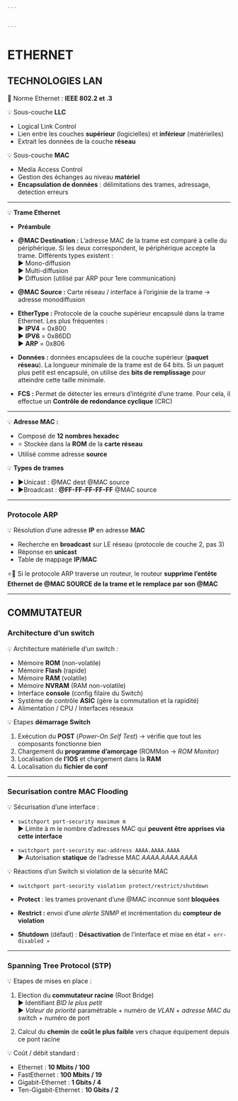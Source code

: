 ```yaml
---


---
```


<h1 id="ethernet">ETHERNET</h1>
<h2 id="technologies-lan">TECHNOLOGIES LAN</h2>
<p>🔴 Norme Ethernet  : <strong>IEEE 802.2 et .3</strong></p>
<p>💡 Sous-couche <strong>LLC</strong></p>
<ul>
<li>Logical Link Control</li>
<li>Lien entre les couches <strong>supérieur</strong> (logicielles) et <strong>inférieur</strong> (matérielles)</li>
<li>Extrait les données de la couche <strong>réseau</strong></li>
</ul>
<p>💡 Sous-couche <strong>MAC</strong></p>
<ul>
<li>Media Access Control</li>
<li>Gestion des échanges au niveau <strong>matériel</strong></li>
<li><strong>Encapsulation de données</strong> : délimitations des trames, adressage, detection erreurs</li>
</ul>
<hr>
<p>💡 <strong>Trame Ethernet</strong></p>
<ul>
<li>
<p><strong>Préambule</strong></p>
</li>
<li>
<p><strong>@MAC Destination :</strong> L’adresse MAC de la trame est comparé à celle du périphérique. Si les deux correspondent, le périphérique accepte la trame. Différents types existent :<br>
▶️ Mono-diffusion<br>
▶️ Multi-diffusion<br>
▶️ Diffusion (utilisé par ARP pour 1ere communication)</p>
</li>
<li>
<p><strong>@MAC Source :</strong> Carte réseau / interface à l’originie de la trame -&gt; adresse monodiffusion</p>
</li>
<li>
<p><strong>EtherType :</strong> Protocole de la couche supérieur encapsulé dans la trame Ethernet. Les plus fréquentes :<br>
▶️ <strong>IPV4</strong> = 0x800<br>
▶️ <strong>IPV6</strong> = 0x86DD<br>
▶️ <strong>ARP</strong> = 0x806</p>
</li>
<li>
<p><strong>Données :</strong> données encapsulées de la couche supérieur (<strong>paquet réseau</strong>). La longueur minimale de la trame est de 64 bits. Si un paquet plus petit est encapsulé, on utilise des <strong>bits de remplissage</strong> pour atteindre cette taille minimale.</p>
</li>
<li>
<p><strong>FCS :</strong> Permet de détecter les erreurs d’intégrité d’une trame. Pour cela, il effectue un <strong>Contrôle de redondance cyclique</strong> (CRC)</p>
</li>
</ul>
<hr>
<p>💡 <strong>Adresse MAC :</strong></p>
<ul>
<li>Composé de <strong>12 nombres hexadec</strong></li>
<li>⭐️ Stockée dans la <strong>ROM</strong> de la <strong>carte réseau</strong></li>
<li>Utilisé comme adresse <strong>source</strong></li>
</ul>
<p>💡 <strong>Types de trames</strong></p>
<ul>
<li>▶️Unicast : @MAC dest @MAC source</li>
<li>▶️Broadcast : <strong>@FF-FF-FF-FF-FF</strong> @MAC source</li>
</ul>
<hr>
<h3 id="protocole-arp">Protocole ARP</h3>
<p>💡 Résolution d’une adresse <strong>IP</strong> en adresse <strong>MAC</strong></p>
<ul>
<li>Recherche en <strong>broadcast</strong> sur LE réseau (protocole de couche 2, pas 3)</li>
<li>Réponse en <strong>unicast</strong></li>
<li>Table de mappage <strong>IP/MAC</strong></li>
</ul>
<p>⭐️🔴 Si le protocole ARP traverse un routeur, le routeur <strong>supprime l’entête Ethernet de @MAC SOURCE de la trame et le remplace par son @MAC</strong></p>
<hr>
<h2 id="commutateur">COMMUTATEUR</h2>
<h3 id="architecture-dun-switch">Architecture d’un switch</h3>
<p>💡 Architecture matérielle d’un switch :</p>
<ul>
<li>Mémoire <strong>ROM</strong> (non-volatile)</li>
<li>Mémoire <strong>Flash</strong> (rapide)</li>
<li>Mémoire <strong>RAM</strong> (volatile)</li>
<li>Mémoire <strong>NVRAM</strong> (RAM non-volatile)</li>
<li>Interface <strong>console</strong> (config filaire du Switch)</li>
<li>Système de contrôle <strong>ASIC</strong> (gère la commutation et la rapidité)</li>
<li>Alimentation / CPU / Interfaces réseaux</li>
</ul>
<p>💡 Etapes <strong>démarrage Switch</strong></p>
<ol>
<li>Exécution du <strong>POST</strong> (<em>Power-On Self Test</em>) -&gt; vérifie que tout les composants fonctionne bien</li>
<li>Chargement du <strong>programme d’amorçage</strong> (ROMMon -&gt; <em>ROM Monitor)</em></li>
<li>Localisation de <strong>l’IOS</strong> et chargement dans la <strong>RAM</strong></li>
<li>Localisation du <strong>fichier de conf</strong></li>
</ol>
<hr>
<h3 id="securisation-contre-mac-flooding">Securisation contre MAC Flooding</h3>
<p>💡 Sécurisation d’une interface :</p>
<ul>
<li>
<p><code>switchport port-security maximum m</code><br>
▶️ Limite à m le nombre d’adresses MAC qui <strong>peuvent être apprises via cette interface</strong></p>
</li>
<li>
<p><code>switchport port-security mac-address AAAA.AAAA.AAAA</code><br>
▶️ Autorisation <strong>statique</strong> de l’adresse MAC <em>AAAA.AAAA.AAAA</em></p>
</li>
</ul>
<p>💡 Réactions d’un Switch si violation de la sécurité MAC</p>
<ul>
<li>
<p><code>switchport port-security violation protect/restrict/shutdown</code></p>
</li>
<li>
<p><strong>Protect</strong> : les trames provenant d’une @MAC inconnue sont <strong>bloquées</strong></p>
</li>
<li>
<p><strong>Restrict :</strong> envoi d’une <em>alerte SNMP</em> et incrémentation du <strong>compteur de violation</strong></p>
</li>
<li>
<p><strong>Shutdown</strong> (défaut) : <strong>Désactivation</strong> de l’interface et mise en état <code>« err-disabled »</code></p>
</li>
</ul>
<hr>
<h3 id="spanning-tree-protocol-stp">Spanning Tree Protocol (STP)</h3>
<p>💡 Etapes de mises en place :</p>
<ol>
<li>
<p>Election du <strong>commutateur racine</strong> (Root Bridge)<br>
▶️ Identifiant <em>BID le plus petit</em><br>
▶️ <em>Valeur de priorité</em> paramétrable + numéro de <em>VLAN</em> + <em>adresse MAC</em> du switch + numéro de port</p>
</li>
<li>
<p>Calcul du <strong>chemin</strong> de <strong>coût le plus faible</strong> vers chaque équipement depuis ce pont racine</p>
</li>
</ol>
<p>💡  Coût / débit standard :</p>
<ul>
<li>Ethernet : <strong>10 Mbits / 100</strong></li>
<li>FastEthernet : <strong>100 Mbits / 19</strong></li>
<li>Gigabit-Ethernet : <strong>1 Gbits / 4</strong></li>
<li>Ten-Gigabit-Ethernet : <strong>10 Gbits / 2</strong></li>
</ul>

